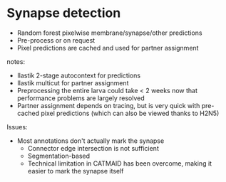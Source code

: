 # Synapse detection

- Random forest pixelwise membrane/synapse/other predictions
- Pre-process or on request
- Pixel predictions are cached and used for partner assignment

notes:

- Ilastik 2-stage autocontext for predictions
- Ilastik multicut for partner assignment
- Preprocessing the entire larva could take < 2 weeks now that
performance problems are largely resolved
- Partner assignment depends on tracing, but is very quick with
pre-cached pixel predictions (which can also be viewed thanks to H2N5)

Issues:

- Most annotations don't actually mark the synapse
    - Connector edge intersection is not sufficient
    - Segmentation-based
    - Technical limitation in CATMAID has been overcome, making it
    easier to mark the synapse itself
